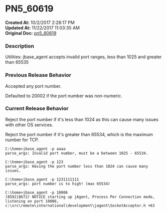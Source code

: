 # PN5_60619

**Created At:** 10/2/2017 2:28:17 PM  
**Updated At:** 11/22/2017 11:03:35 AM  
**Original Doc:** [pn5_60619](https://docs.jbase.com/36526-5-6-2-release-notes/pn5_60619)  


### Description

Utilities: jbase\_agent accepts invalid port ranges, less than 1025 and greater than 65535



### Previous Release Behavior

Accepted any port number.

Defaulted to 20002 if the port number was non-numeric.



### Current Release Behavior

Reject the port number if it's less than 1024 as this can cause many issues with other OS services.

Reject the port number if it's greater than 65534, which is the maximum number for TCP.

```
C:\home>jbase_agent -p aaaa
parse_args: Invalid port number, must be a between 1025 - 65534.
```

```
C:\home>jbase_agent -p 123
parse_args: Having the port number less than 1024 can cause many issues.
```

```
C:\home>jbase_agent -p 1231111111
parse_args: port number is to high! (max 65534)
```

```
C:\home>jbase_agent -p 10006
(8592|8672) NOTICE starting up jAgent, Process Per Connection mode, listening on port 10006, c:\src\remote\international\development\jagent\SocketAcceptor.h +63
```
